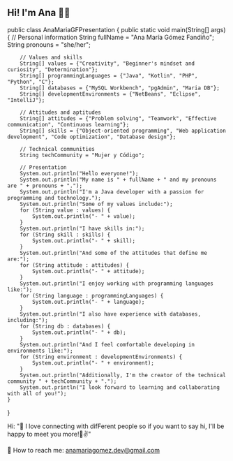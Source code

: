 
 ## Hi! I'm Ana 👋😃

public class AnaMariaGFPresentation {
    public static void main(String[] args) {
        // Personal information
        String fullName = "Ana María Gómez Fandiño";
        String pronouns = "she/her";
        
        // Values and skills
        String[] values = {"Creativity", "Beginner's mindset and curiosity", "Determination"};
        String[] programmingLanguages = {"Java", "Kotlin", "PHP", "Python", "C"};
        String[] databases = {"MySQL Workbench", "pgAdmin", "Maria DB"};
        String[] developmentEnvironments = {"NetBeans", "Eclipse", "IntelliJ"};
        
        // Attitudes and aptitudes
        String[] attitudes = {"Problem solving", "Teamwork", "Effective communication", "Continuous learning"};
        String[] skills = {"Object-oriented programming", "Web application development", "Code optimization", "Database design"};
        
        // Technical communities
        String techCommunity = "Mujer y Código";
        
        // Presentation
        System.out.println("Hello everyone!");
        System.out.println("My name is " + fullName + " and my pronouns are " + pronouns + ".");
        System.out.println("I'm a Java developer with a passion for programming and technology.");
        System.out.println("Some of my values include:");
        for (String value : values) {
            System.out.println("- " + value);
        }
        System.out.println("I have skills in:");
        for (String skill : skills) {
            System.out.println("- " + skill);
        }
        System.out.println("And some of the attitudes that define me are:");
        for (String attitude : attitudes) {
            System.out.println("- " + attitude);
        }
        System.out.println("I enjoy working with programming languages like:");
        for (String language : programmingLanguages) {
            System.out.println("- " + language);
        }
        System.out.println("I also have experience with databases, including:");
        for (String db : databases) {
            System.out.println("- " + db);
        }
        System.out.println("And I feel comfortable developing in environments like:");
        for (String environment : developmentEnvironments) {
            System.out.println("- " + environment);
        }
        System.out.println("Additionally, I'm the creator of the technical community " + techCommunity + ".");
        System.out.println("I look forward to learning and collaborating with all of you!");
    }
}



Hi: "🤝 I love connecting with difFerent people so if you want to say hi, I'll be happy to meet you more!🙂✌"

📧 How to reach me: anamariagomez.dev@gmail.com
